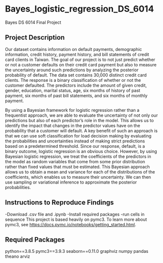 # Bayes_logistic_regression_DS_6014
Bayes DS 6014 Final Project


## Project Description
Our dataset contains information on default payments, demographic information, credit history, payment history, and bill statements of credit card clients in Taiwan. The goal of our project is to not just predict whether or not a customer defaults on their credit card payment but also to measure the uncertainty around such predictions by analyzing the posterior probability of default. The data set contains 30,000 distinct credit card clients. The response is a binary classification of whether or not the customer defaulted. The predictors include the amount of given credit, gender, education, marital status, age, six months of history of past payment, six months of past bill statements, and six months of monthly payment.

By using a Bayesian framework for logistic regression rather than a frequentist approach, we are able to evaluate the uncertainty of not only our predictions but also of each predictor’s role in the model. This allows us to identify the impact that changes in the predictor values have on the probability that a customer will default. A key benefit of such an approach is that we can use soft classification for load decision making by evaluating the probabilities and uncertainties instead of making strict predictions based on a predetermined threshold.
Since our response, default, is a binary outcome, logistic regression is an obvious choice. However, by using Bayesian logistic regression, we treat the coefficients of the predictors in the model as random variables that come from some prior distribution rather than fixed values that must be estimated. This Bayesian approach allows us to obtain a mean and variance for each of the distributions of the coefficients, which enables us to measure their uncertainty. We can then use sampling or variational inference to approximate the posterior probabilities.

## Instructions to Reproduce Findings
-Download .csv file and .ipynb
-Install required packages
-run cells in sequence
This project is based heavily on pymc3. To learn more about pymc3, see https://docs.pymc.io/notebooks/getting_started.html. 

## Required Packages
python==3.8.5
pymc3==3.9.3
seaborn==0.11.0
graphviz
numpy
pandas
theano
arviz


